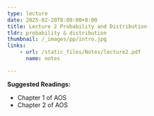 ```yaml
---
type: lecture
date: 2025-02-20T8:00:00+8:00
title: Lecture 2 Probability and Distribution
tldr: probability & distribution
thumbnail: /_images/pp/intro.jpg
links: 
    - url: /static_files/Notes/lecture2.pdf
      name: notes

---
```

**Suggested Readings:**

- Chapter 1 of AOS
- Chapter 2 of AOS


